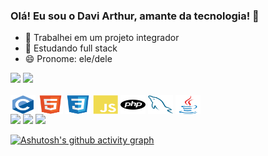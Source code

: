 ### Olá! Eu sou o Davi Arthur, amante da tecnologia! 👋

- 🔭 Trabalhei em um projeto integrador
- 🌱 Estudando full stack
- 😄 Pronome: ele/dele

<div>
  <a href="https://github.com/davilkj"></a>
  <img height="180em" src="https://github-readme-stats.vercel.app/api?username=davilkj&show_icons=true&theme=tokyonight&include_all_commits=true&count_private=true">
  <img height="180em" src="https://github-readme-stats.vercel.app/api/top-langs/?username=davilkj&layout=compact&langs_count=16&theme=tokyonight">
</div>  

<div style="display: inline_block"><br>
  <img align="center" alt="Davi-C" height="30" width="40" src="https://raw.githubusercontent.com/devicons/devicon/master/icons/c/c-original.svg">
  <img align="center" alt="Davi-HTML" height="30" width="40" src="https://raw.githubusercontent.com/devicons/devicon/master/icons/html5/html5-original.svg">
  <img align="center" alt="Davi-CSS" height="30" width="40" src="https://raw.githubusercontent.com/devicons/devicon/master/icons/css3/css3-original.svg">
  <img align="center" alt="Davi-Js" height="30" width="40" src="https://raw.githubusercontent.com/devicons/devicon/master/icons/javascript/javascript-plain.svg">
  <img align="center" alt="Davi-Php" height="30" width="40" src="https://raw.githubusercontent.com/devicons/devicon/master/icons/php/php-plain.svg">
  <img align="center" alt="Davi-MySQL" height="30" width="40" src="https://raw.githubusercontent.com/devicons/devicon/master/icons/mysql/mysql-original.svg">
  <img align="center" alt="Davi-Java" height="30" width="40" src="https://raw.githubusercontent.com/devicons/devicon/master/icons/java/java-original.svg">
</div>
  
<div> 
  <a href="https://www.linkedin.com/in/davi-arthur-114813244/" target="_blank"><img src="https://img.shields.io/badge/-LinkedIn-%230077B5?style=for-the-badge&logo=linkedin&logoColor=white" target="_blank"></a> 
  <a href = "mailto:davilkj6@gmail.com"><img src="https://img.shields.io/badge/Gmail-D14836?style=for-the-badge&logo=gmail&logoColor=white" target="_blank"></a>
  <a href="https://www.instagram.com/davi_lkj/" target="_blank"><img src="https://img.shields.io/badge/-Instagram-%23E4405F?style=for-the-badge&logo=instagram&logoColor=white" target="_blank"></a> 
</div>

[![Ashutosh's github activity graph](https://github-readme-activity-graph.cyclic.app/graph?username=davilkj&bg_color=1a1b27&color=70a4fc&line=38bcad&point=38bcad&area=true&hide_border=true)](https://github.com/ashutosh00710/github-readme-activity-graph)

